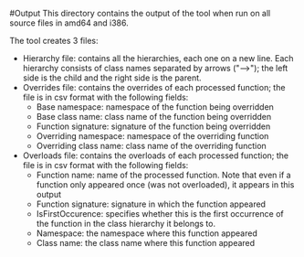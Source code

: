 #Output
This directory contains the output of the tool when run on all source files in amd64 and i386.

The tool creates 3 files:
* Hierarchy file: contains all the hierarchies, each one on a new line. Each hierarchy consists of class names separated by arrows ("-->"); the left side is the child and the right side is the parent.
* Overrides file: contains the overrides of each processed function; the file is in csv format with the following fields:
	- Base namespace: namespace of the function being overridden
	- Base class name: class name of the function being overridden
	- Function signature: signature of the function being overridden
	- Overriding namespace: namespace of the overriding function
	- Overriding class name: class name of the overriding function
* Overloads file: contains the overloads of each processed function; the file is in csv format with the following fields:
	- Function name: name of the processed function. Note that even if a function only appeared once (was not overloaded), it appears in this output
	- Function signature: signature in which the function appeared
	- IsFirstOccurence: specifies whether this is the first occurrence of the function in the class hierarchy it belongs to.
	- Namespace: the namespace where this function appeared
	- Class name: the class name where this function appeared